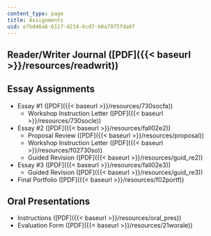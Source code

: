```yaml
---
content_type: page
title: Assignments
uid: e7bd46a6-6117-d234-6cd7-b0a7975fda6f
---
```


Reader/Writer Journal ([PDF]({{< baseurl >}}/resources/readwrit))
-----------------------------------------------------------------

Essay Assignments
-----------------

*   Essay #1 ([PDF]({{< baseurl >}}/resources/730socfa))
    *   Workshop Instruction Letter ([PDF]({{< baseurl >}}/resources/730socle))
*   Essay #2 ([PDF]({{< baseurl >}}/resources/fall02e2))
    *   Proposal Review ([PDF]({{< baseurl >}}/resources/proposal))
    *   Workshop Instruction Letter ([PDF]({{< baseurl >}}/resources/f02730so))
    *   Guided Revision ([PDF]({{< baseurl >}}/resources/guid_re2))
*   Essay #3 ([PDF]({{< baseurl >}}/resources/fall02e3))
    *   Guided Revision ([PDF]({{< baseurl >}}/resources/guid_re3))
*   Final Portfolio ([PDF]({{< baseurl >}}/resources/f02portf))

Oral Presentations
------------------

*   Instructions ([PDF]({{< baseurl >}}/resources/oral_pres))
*   Evaluation Form ([PDF]({{< baseurl >}}/resources/21worale))